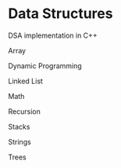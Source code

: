 # Data Structures
 DSA implementation in C++
 
Array

Dynamic Programming

Linked List

Math

Recursion

Stacks

Strings

Trees

